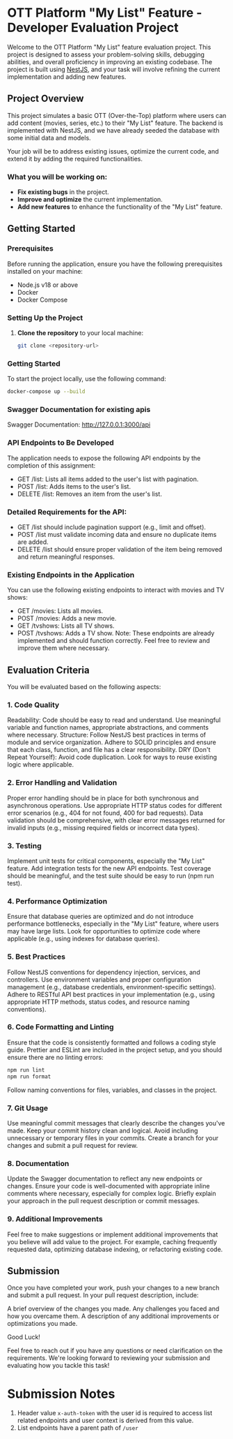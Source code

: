 # OTT Platform "My List" Feature - Developer Evaluation Project

Welcome to the OTT Platform "My List" feature evaluation project. This project is designed to assess your problem-solving skills, debugging abilities, and overall proficiency in improving an existing codebase. The project is built using [NestJS](https://nestjs.com/), and your task will involve refining the current implementation and adding new features.

## Project Overview

This project simulates a basic OTT (Over-the-Top) platform where users can add content (movies, series, etc.) to their "My List" feature. The backend is implemented with NestJS, and we have already seeded the database with some initial data and models.

Your job will be to address existing issues, optimize the current code, and extend it by adding the required functionalities.

### What you will be working on:
- **Fix existing bugs** in the project.
- **Improve and optimize** the current implementation.
- **Add new features** to enhance the functionality of the "My List" feature.

## Getting Started

### Prerequisites

Before running the application, ensure you have the following prerequisites installed on your machine:

- Node.js v18 or above
- Docker
- Docker Compose

### Setting Up the Project

1. **Clone the repository** to your local machine:
   ```bash
   git clone <repository-url>


### Getting Started

To start the project locally, use the following command:

```bash
docker-compose up --build
```



### Swagger Documentation for existing apis
Swagger Documentation: http://127.0.0.1:3000/api


### API Endpoints to Be Developed
The application needs to expose the following API endpoints by the completion of this assignment:

- GET /list: Lists all items added to the user's list with pagination.
- POST /list: Adds items to the user's list.
- DELETE /list: Removes an item from the user's list.

### Detailed Requirements for the API:
- GET /list should include pagination support (e.g., limit and offset).
- POST /list must validate incoming data and ensure no duplicate items are added.
- DELETE /list should ensure proper validation of the item being removed and return meaningful responses.

### Existing Endpoints in the Application
You can use the following existing endpoints to interact with movies and TV shows:

- GET /movies: Lists all movies.
- POST /movies: Adds a new movie.
- GET /tvshows: Lists all TV shows.
- POST /tvshows: Adds a TV show.
Note: These endpoints are already implemented and should function correctly. Feel free to review and improve them where necessary.

## Evaluation Criteria
You will be evaluated based on the following aspects:

### 1. Code Quality
Readability: Code should be easy to read and understand. Use meaningful variable and function names, appropriate abstractions, and comments where necessary.
Structure: Follow NestJS best practices in terms of module and service organization. Adhere to SOLID principles and ensure that each class, function, and file has a clear responsibility.
DRY (Don't Repeat Yourself): Avoid code duplication. Look for ways to reuse existing logic where applicable.
### 2. Error Handling and Validation
Proper error handling should be in place for both synchronous and asynchronous operations. Use appropriate HTTP status codes for different error scenarios (e.g., 404 for not found, 400 for bad requests).
Data validation should be comprehensive, with clear error messages returned for invalid inputs (e.g., missing required fields or incorrect data types).
### 3. Testing
Implement unit tests for critical components, especially the "My List" feature.
Add integration tests for the new API endpoints.
Test coverage should be meaningful, and the test suite should be easy to run (npm run test).
### 4. Performance Optimization
Ensure that database queries are optimized and do not introduce performance bottlenecks, especially in the "My List" feature, where users may have large lists.
Look for opportunities to optimize code where applicable (e.g., using indexes for database queries).
### 5. Best Practices
Follow NestJS conventions for dependency injection, services, and controllers.
Use environment variables and proper configuration management (e.g., database credentials, environment-specific settings).
Adhere to RESTful API best practices in your implementation (e.g., using appropriate HTTP methods, status codes, and resource naming conventions).
### 6. Code Formatting and Linting
Ensure that the code is consistently formatted and follows a coding style guide. Prettier and ESLint are included in the project setup, and you should ensure there are no linting errors:

```bash
npm run lint
npm run format
```

Follow naming conventions for files, variables, and classes in the project.
### 7. Git Usage
Use meaningful commit messages that clearly describe the changes you've made.
Keep your commit history clean and logical. Avoid including unnecessary or temporary files in your commits.
Create a branch for your changes and submit a pull request for review.
### 8. Documentation
Update the Swagger documentation to reflect any new endpoints or changes.
Ensure your code is well-documented with appropriate inline comments where necessary, especially for complex logic.
Briefly explain your approach in the pull request description or commit messages.
### 9. Additional Improvements
Feel free to make suggestions or implement additional improvements that you believe will add value to the project. For example, caching frequently requested data, optimizing database indexing, or refactoring existing code.

## Submission
Once you have completed your work, push your changes to a new branch and submit a pull request. In your pull request description, include:

A brief overview of the changes you made.
Any challenges you faced and how you overcame them.
A description of any additional improvements or optimizations you made.

Good Luck!

Feel free to reach out if you have any questions or need clarification on the requirements. We're looking forward to reviewing your submission and evaluating how you tackle this task!


# Submission Notes

1. Header value `x-auth-token` with the user id is required to access list related endpoints and user context is derived from this value.
2. List endpoints have a parent path of `/user`




